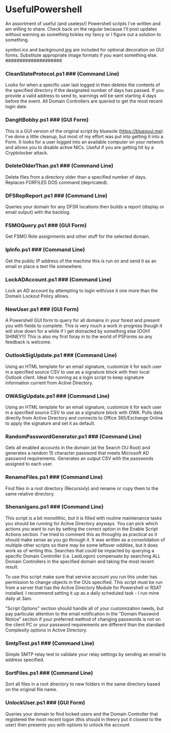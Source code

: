 # UsefulPowershell #
An assortment of useful (and useless!) Powershell scripts I've written and am willing to share.
Check back on the regular because I'll post updates without warning as something tickles my fancy or I figure out a solution to something.

symbol.ico and background.jpg are included for optional decoration on GUI forms. Substitute appropriate image formats if you want something else.
####################

### CleanSlateProtocol.ps1 ### (Command Line)
Looks for when a specific user last logged in then deletes the contents of the specified directory if the designated number
of days has passed. If you provide a valid address to send to, warnings will be sent starting 4 days before the event. All
Domain Controllers are queried to get the most recent login date.


### DangItBobby.ps1 ### (GUI Form)
This is a GUI version of the original script by bluesole (https://bluesoul.me). I've done a little cleanup, but most of my
effort was put into getting it into a Form. It looks for a user logged into an available computer on your network and
allows you to disable active NICs. Useful if you are getting hit by a Cryptolocker attack.


### DeleteOlderThan.ps1 ### (Command Line)
Delete files from a directory older than a specified number of days.
Replaces FORFILES DOS command (depricated).


### DFSRepReport.ps1 ### (Command Line)
Queries your domain for any DFSR locations then builds a report (display or email output) with the backlog.


### FSMOQuery.ps1 ### (GUI Form)
Get FSMO Role assignments and other stuff for the selected domain.


### IpInfo.ps1 ### (Command Line)
Get the public IP address of the machine this is run on and send it as an email or place a text file somewhere.


### LockADAccount.ps1 ### (Command Line)
Lock an AD account by attempting to login with/use it one more than the Domain Lockout Policy allows.


### NewUser.ps1 ### (GUI Form)
A Powershell GUI form to query for all domains in your forest and present you with fields to complete. This is very much a
work in progress though it will slow down for a while if I get distracted by something else (OOH! SHINEY!!)
This is also my first foray in to the world of PSForms so any feedback is welcome.


### OutlookSigUpdate.ps1 ### (Command Line)
Using an HTML template for an email signature, customize it for each user in a specified source CSV to use as a
signature block with their local Outlook client. Ideal for running as a login script to keep signature information
current from Active Directory.


### OWASigUpdate.ps1 ### (Command Line)
Using an HTML template for an email signature, customize it for each user in a specified source CSV to use as a
signature block with OWA. Pulls data directly from Active Directory and connects to Office 365/Exchange Online
to apply the signature and set it as default.


### RandomPasswordGenerator.ps1 ### (Command Line)
Gets all enabled accounts in the domain (at the Search OU Root) and generates a random 15 character password that meets
Microsoft AD password requirements. Generates an output CSV with the passwords assigned to each user.


### RenameFiles.ps1 ### (Command Line)
Find files in a root directory (Recursivly) and rename or copy them to the same relative directory.


### Shenanigans.ps1 ### (Command Line)
This script is a bit monolithic, but it is filled with routine maintenance tasks you should be running for Active Directory
anyways. You can pick which actions you want to run by setting the correct option in the Enable Script Actions section. I've
tried to comment this as throughly as practical so it should make sense as you go through it. It was written as a consolidation
of multiple other scripts so there may be some leftover oddities, but it does work as of writing this. Searches that could be
impacted by querying a specific Domain Controller (i.e. LastLogon) compensate by searching ALL Domain Controllers in the
specified domain and taking the most recent result.

To use this script make sure that service account you run this under has permission to change objects in the OUs specified. This
script must be run from a server that has the Active Directory Module for Powershell or RSAT installed. I recommend setting it up
as a daily scheduled task - I run mine daily at 3am.

"Script Options" section should handle all of your customization needs, but pay particular attention to the email notification
in the "Domain Password Notice" section if your preferred method of changing passwords is not on the client PC or your password
requirements are different than the standard Complexity options in Active Directory.


### SmtpTest.ps1 ### (Command Line)
Simple SMTP relay test to validate your relay settings by sending an email to address specified.


### SortFiles.ps1 ### (Command Line)
Sort all files in a root directory to new folders in the same directory based on the original file name.


### UnlockUser.ps1 ### (GUI Form)
Queries your domain to find locked users and the Domain Controller that registered the most recent logon (this should in 
theory put it closest to the user) then presents you with options to unlock the account.
